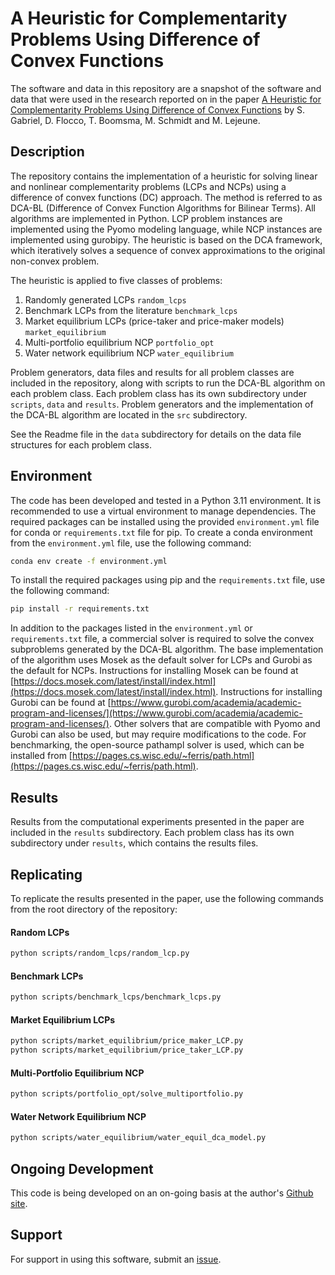 # A Heuristic for Complementarity Problems Using Difference of Convex Functions
The software and data in this repository are a snapshot of the software and data
that were used in the research reported on in the paper 
[A Heuristic for Complementarity Problems Using Difference of Convex Functions](https://doi.org/10.1287/ijoc.2024.0822) by S. Gabriel, D. Flocco, T. Boomsma, M. Schmidt and M. Lejeune. 

## Description

The repository contains the implementation of a heuristic for solving linear and nonlinear complementarity problems (LCPs and NCPs) using a difference of convex functions (DC) approach. The method is referred to as DCA-BL (Difference of Convex Function Algorithms for Bilinear Terms). All algorithms are implemented in Python. LCP problem instances are implemented using the Pyomo modeling language, while NCP instances are implemented using gurobipy. The heuristic is based on the DCA framework, which iteratively solves a sequence of convex approximations to the original non-convex problem.

The heuristic is applied to five classes of problems:
1. Randomly generated LCPs `random_lcps`
2. Benchmark LCPs from the literature `benchmark_lcps`
3. Market equilibrium LCPs (price-taker and price-maker models) `market_equilibrium`
4. Multi-portfolio equilibrium NCP `portfolio_opt`
5. Water network equilibrium NCP `water_equilibrium`

Problem generators, data files and results for all problem classes are included in the repository, along with scripts to run the DCA-BL algorithm on each problem class. Each problem class has its own subdirectory under `scripts`, `data` and `results`. Problem generators and the implementation of the DCA-BL algorithm are located in the `src` subdirectory.

See the Readme file in the `data` subdirectory for details on the data file structures for each problem class.

## Environment

The code has been developed and tested in a Python 3.11 environment. It is recommended to use a virtual environment to manage dependencies. The required packages can be installed using the provided `environment.yml` file for conda or `requirements.txt` file for pip. To create a conda environment from the `environment.yml` file, use the following command:

```bash
conda env create -f environment.yml
```
To install the required packages using pip and the `requirements.txt` file, use the following command:

```bash
pip install -r requirements.txt
```

In addition to the packages listed in the `environment.yml` or `requirements.txt` file, a commercial solver is required to solve the convex subproblems generated by the DCA-BL algorithm. The base implementation of the algorithm uses Mosek as the default solver for LCPs and Gurobi as the default for NCPs. Instructions for installing Mosek can be found at [https://docs.mosek.com/latest/install/index.html](https://docs.mosek.com/latest/install/index.html). Instructions for installing Gurobi can be found at [https://www.gurobi.com/academia/academic-program-and-licenses/](https://www.gurobi.com/academia/academic-program-and-licenses/). Other solvers that are compatible with Pyomo and Gurobi can also be used, but may require modifications to the code. For benchmarking, the open-source pathampl solver is used, which can be installed from [https://pages.cs.wisc.edu/~ferris/path.html](https://pages.cs.wisc.edu/~ferris/path.html).

## Results

Results from the computational experiments presented in the paper are included in the `results` subdirectory. Each problem class has its own subdirectory under `results`, which contains the results files.

## Replicating
To replicate the results presented in the paper, use the following commands from the root directory of the repository:

#### Random LCPs
```bash
python scripts/random_lcps/random_lcp.py
```
#### Benchmark LCPs
```bash
python scripts/benchmark_lcps/benchmark_lcps.py
```
#### Market Equilibrium LCPs
```bash
python scripts/market_equilibrium/price_maker_LCP.py
python scripts/market_equilibrium/price_taker_LCP.py
```
#### Multi-Portfolio Equilibrium NCP
```bash
python scripts/portfolio_opt/solve_multiportfolio.py
```
#### Water Network Equilibrium NCP
```bash
python scripts/water_equilibrium/water_equil_dca_model.py
```

## Ongoing Development
This code is being developed on an on-going basis at the author's
[Github site](https://github.com/dominicflocco/DCA-BL).

## Support

For support in using this software, submit an
[issue](https://github.com/dominicflocco/DCA-BL/issues).
